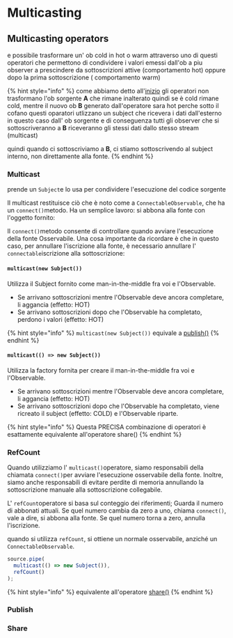 # Multicasting

## Multicasting operators

e possibile trasformare un' ob cold in hot o warm attraverso uno di questi operatori che permettono di condividere i valori emessi dall'ob a piu observer a prescindere da sottoscrizioni attive \(comportamento hot\) oppure dopo la prima sottoscrizione \( comportamento warm\)

{% hint style="info" %}
come abbiamo detto all'[inizio](./#catena-di-operatori) gli operatori non trasformano l'ob sorgente **A** che rimane inalterato quindi se è cold rimane cold, mentre il nuovo ob **B** generato dall'operatore sara hot perche sotto il cofano questi oparatori utlizzano un subject che ricevera i dati dall'esterno in questo caso dall' ob sorgente e di conseguenza tutti gli observer che si sottoscriveranno a **B** riceveranno gli stessi dati dallo stesso stream \(multicast\)

quindi quando ci sottoscriviamo a **B**, ci stiamo sottoscrivendo al subject interno, non direttamente alla fonte.
{% endhint %}

### Multicast

prende un `Subject`e lo usa per condividere l'esecuzione del codice sorgente

Il multicast restituisce ciò che è noto come a `ConnectableObservable`, che ha un `connect()`metodo. Ha un semplice lavoro: si abbona alla fonte con l'oggetto fornito:

Il `connect()`metodo consente di controllare quando avviare l'esecuzione della fonte Osservabile. Una cosa importante da ricordare è che in questo caso, per annullare l'iscrizione alla fonte, è necessario annullare l' `connectable`iscrizione alla sottoscrizione:

#### `multicast(new Subject())`

Utilizza il Subject fornito come man-in-the-middle fra voi e l'Observable.

* Se arrivano sottoscrizioni mentre l'Observable deve ancora completare, li aggancia \(effetto: HOT\)
* Se arrivano sottoscrizioni dopo che l'Observable ha completato, perdono i valori \(effetto: HOT\)

{% hint style="info" %}
`multicast(new Subject())` equivale a [publish\(\)](multicasting.md#publish)
{% endhint %}

#### `multicast(() => new Subject())`

Utilizza la factory fornita per creare il man-in-the-middle fra voi e l'Observable.

* Se arrivano sottoscrizioni mentre l'Observable deve ancora completare, li aggancia \(effetto: HOT\)
* Se arrivano sottoscrizioni dopo che l'Observable ha completato, viene ricreato il subject \(effetto: COLD\) e l'Observable riparte.

{% hint style="info" %}
Questa PRECISA combinazione di operatori è esattamente equivalente all'operatore share\(\)
{% endhint %}

### RefCount

Quando utilizziamo l' `multicast()`operatore, siamo responsabili della chiamata `connect()`per avviare l'esecuzione osservabile della fonte. Inoltre, siamo anche responsabili di evitare perdite di memoria annullando la sottoscrizione manuale alla sottoscrizione collegabile.

L' `refCount`operatore si basa sul conteggio dei riferimenti; Guarda il numero di abbonati attuali. Se quel numero cambia da zero a uno, chiama `connect()`, vale a dire, si abbona alla fonte. Se quel numero torna a zero, annulla l'iscrizione.

quando si utilizza `refCount`, si ottiene un normale osservabile, anziché un `ConnectableObservable`.

```typescript
source.pipe(
  multicast(() => new Subject()),
  refCount()
);
```

{% hint style="info" %}
equivalente all'operatore [share\(\)](multicasting.md#share)
{% endhint %}

### Publish

### Share


